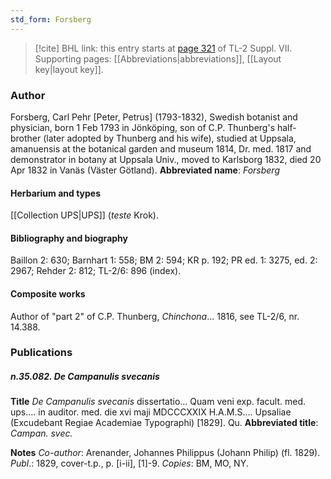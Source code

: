 ```yaml
---
std_form: Forsberg
---
```


> [!cite] BHL link: this entry starts at [page 321](https://www.biodiversitylibrary.org/page/33259825) of TL-2 Suppl. VII.
> Supporting pages: [[Abbreviations|abbreviations]], [[Layout key|layout key]].

### Author

Forsberg, Carl Pehr \[Peter, Petrus\] (1793-1832), Swedish botanist and physician, born 1 Feb 1793 in Jönköping, son of C.P. Thunberg's half-brother (later adopted by Thunberg and his wife), studied at Uppsala, amanuensis at the botanical garden and museum 1814, Dr. med. 1817 and demonstrator in botany at Uppsala Univ., moved to Karlsborg 1832, died 20 Apr 1832 in Vanäs (Väster Götland). 
**Abbreviated name**: *Forsberg*

#### Herbarium and types

[[Collection UPS|UPS]] (*teste* Krok).

#### Bibliography and biography

Baillon 2: 630; Barnhart 1: 558; BM 2: 594; KR p. 192; PR ed. 1: 3275, ed. 2: 2967; Rehder 2: 812; TL-2/6: 896 (index).

#### Composite works

Author of "part 2" of C.P. Thunberg, *Chinchona*... 1816, see TL-2/6, nr. 14.388.

### Publications

##### n.35.082. De Campanulis svecanis

**Title**
*De Campanulis svecanis* dissertatio... Quam veni exp. facult. med. ups.... in auditor. med. die xvi maji MDCCCXXIX H.A.M.S.... Upsaliae (Excudebant Regiae Academiae Typographi) \[1829\]. Qu.
**Abbreviated title**: *Campan. svec.*

**Notes**
*Co-author*: Arenander, Johannes Philippus (Johann Philip) (fl. 1829).
*Publ*.: 1829, cover-t.p., p. \[i-ii\], \[1\]-9. *Copies*: BM, MO, NY.

